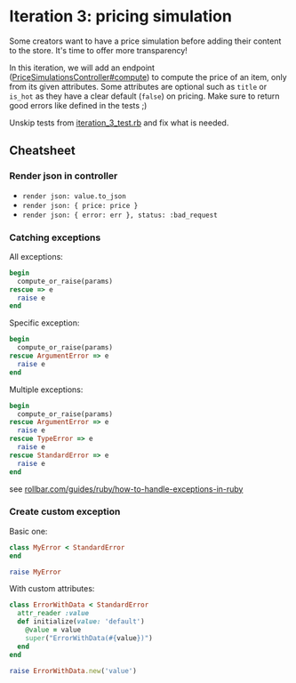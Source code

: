 # Iteration 3: pricing simulation

Some creators want to have a price simulation before adding their content to the store.
It's time to offer more transparency!

In this iteration, we will add an endpoint ([PriceSimulationsController#compute](../app/controllers/price_simulations_controller.rb)) to compute the price of an item, only from its given attributes.
Some attributes are optional such as `title` or `is_hot` as they have a clear default (`false`) on pricing.
Make sure to return good errors like defined in the tests ;)

Unskip tests from [iteration_3_test.rb](../test/controllers/iteration_3_test.rb) and fix what is needed.

## Cheatsheet

### Render json in controller

- `render json: value.to_json`
- `render json: { price: price }`
- `render json: { error: err }, status: :bad_request`

### Catching exceptions

All exceptions:

```ruby
begin
  compute_or_raise(params)
rescue => e
  raise e
end
```

Specific exception:

```ruby
begin
  compute_or_raise(params)
rescue ArgumentError => e
  raise e
end
```

Multiple exceptions:

```ruby
begin
  compute_or_raise(params)
rescue ArgumentError => e
  raise e
rescue TypeError => e
  raise e
rescue StandardError => e
  raise e
end
```

see [rollbar.com/guides/ruby/how-to-handle-exceptions-in-ruby](https://rollbar.com/guides/ruby/how-to-handle-exceptions-in-ruby)

### Create custom exception

Basic one:

```ruby
class MyError < StandardError
end

raise MyError
```

With custom attributes:

```ruby
class ErrorWithData < StandardError
  attr_reader :value
  def initialize(value: 'default')
    @value = value
    super("ErrorWithData(#{value})")
  end
end

raise ErrorWithData.new('value')
```
